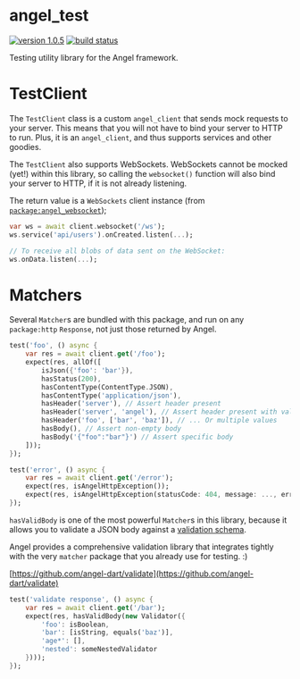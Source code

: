 # angel_test
[![version 1.0.5](https://img.shields.io/badge/pub-1.0.5-brightgreen.svg)](https://pub.dartlang.org/packages/angel_test)
[![build status](https://travis-ci.org/angel-dart/test.svg)](https://travis-ci.org/angel-dart/test)

Testing utility library for the Angel framework.

# TestClient
The `TestClient` class is a custom `angel_client` that sends mock requests to your server.
This means that you will not have to bind your server to HTTP to run.
Plus, it is an `angel_client`, and thus supports services and other goodies.

The `TestClient` also supports WebSockets. WebSockets cannot be mocked (yet!) within this library,
so calling the `websocket()` function will also bind your server to HTTP, if it is not already listening.

The return value is a `WebSockets` client instance
(from [`package:angel_websocket`](https://github.com/angel-dart/websocket));

```dart
var ws = await client.websocket('/ws');
ws.service('api/users').onCreated.listen(...);

// To receive all blobs of data sent on the WebSocket:
ws.onData.listen(...);
```

# Matchers
Several `Matcher`s are bundled with this package, and run on any `package:http` `Response`,
not just those returned by Angel.

```dart
test('foo', () async {
    var res = await client.get('/foo');
    expect(res, allOf([
        isJson({'foo': 'bar'}),
        hasStatus(200),
        hasContentType(ContentType.JSON),
        hasContentType('application/json'),
        hasHeader('server'), // Assert header present
        hasHeader('server', 'angel'), // Assert header present with value
        hasHeader('foo', ['bar', 'baz']), // ... Or multiple values
        hasBody(), // Assert non-empty body
        hasBody('{"foo":"bar"}') // Assert specific body
    ]));
});

test('error', () async {
    var res = await client.get('/error');
    expect(res, isAngelHttpException());
    expect(res, isAngelHttpException(statusCode: 404, message: ..., errors: [...])) // Optional
});
```

`hasValidBody` is one of the most powerful `Matcher`s in this library,
because it allows you to validate a JSON body against a
[validation schema](https://github.com/angel-dart/validate).

Angel provides a comprehensive validation library that integrates tightly
with the very `matcher` package that you already use for testing. :)

[https://github.com/angel-dart/validate](https://github.com/angel-dart/validate)

```dart
test('validate response', () async {
    var res = await client.get('/bar');
    expect(res, hasValidBody(new Validator({
        'foo': isBoolean,
        'bar': [isString, equals('baz')],
        'age*': [],
        'nested': someNestedValidator
    })));
});
```